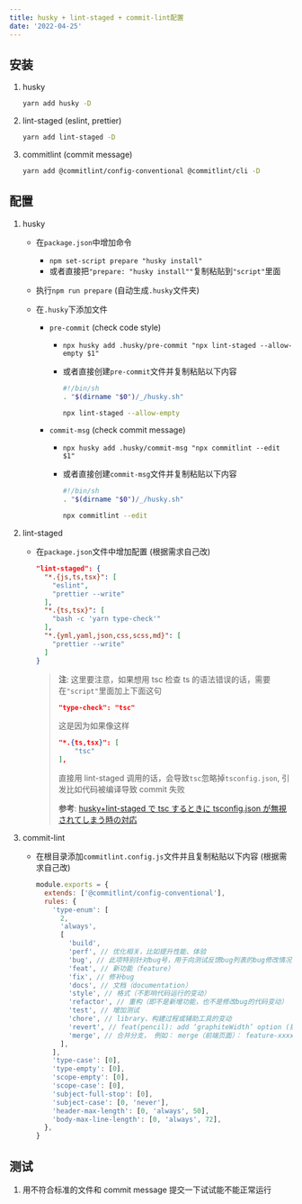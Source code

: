 ```yaml
---
title: husky + lint-staged + commit-lint配置
date: '2022-04-25'
---
```


## 安装

1. husky

   ```bash
   yarn add husky -D
   ```

2. lint-staged (eslint, prettier)

   ```bash
   yarn add lint-staged -D
   ```

3. commitlint (commit message)
   ```bash
   yarn add @commitlint/config-conventional @commitlint/cli -D
   ```

## 配置

1. husky

   - 在`package.json`中增加命令
     - `npm set-script prepare "husky install"`
     - 或者直接把`"prepare: "husky install""`复制粘贴到`"script"`里面
   - 执行`npm run prepare` (自动生成`.husky`文件夹)
   - 在`.husky`下添加文件

     - `pre-commit` (check code style)

       - `npx husky add .husky/pre-commit "npx lint-staged --allow-empty $1"`
       - 或者直接创建`pre-commit`文件并复制粘贴以下内容

         ```bash
         #!/bin/sh
         . "$(dirname "$0")/_/husky.sh"

         npx lint-staged --allow-empty
         ```

     - `commit-msg` (check commit message)

       - `npx husky add .husky/commit-msg "npx commitlint --edit $1"`
       - 或者直接创建`commit-msg`文件并复制粘贴以下内容

         ```bash
         #!/bin/sh
         . "$(dirname "$0")/_/husky.sh"

         npx commitlint --edit
         ```

2. lint-staged

   - 在`package.json`文件中增加配置 (根据需求自己改)

     ```json
     "lint-staged": {
       "*.{js,ts,tsx}": [
         "eslint",
         "prettier --write"
       ],
       "*.{ts,tsx}": [
         "bash -c 'yarn type-check'"
       ],
       "*.{yml,yaml,json,css,scss,md}": [
         "prettier --write"
       ]
     }
     ```

     > **注**: 这里要注意，如果想用 tsc 检查 ts 的语法错误的话，需要在`"script"`里面加上下面这句
     >
     > ```json
     > "type-check": "tsc"
     > ```
     >
     > 这是因为如果像这样
     >
     > ```json
     > "*.{ts,tsx}": [
     >     "tsc"
     > ],
     > ```
     >
     > 直接用 lint-staged 调用的话，会导致`tsc`忽略掉`tsconfig.json`, 引发比如代码被编译导致 commit 失败
     >
     > **参考**: [husky+lint-staged で tsc するときに tsconfig.json が無視されてしまう時の対応](https://qiita.com/rpf-nob/items/454ff6cf135cee3dcab4)

3. commit-lint
   - 在根目录添加`commitlint.config.js`文件并且复制粘贴以下内容 (根据需求自己改)
     ```js
     module.exports = {
       extends: ['@commitlint/config-conventional'],
       rules: {
         'type-enum': [
           2,
           'always',
           [
             'build',
             'perf', // 优化相关，比如提升性能、体验
             'bug', // 此项特别针对bug号，用于向测试反馈bug列表的bug修改情况
             'feat', // 新功能（feature）
             'fix', // 修补bug
             'docs', // 文档（documentation）
             'style', // 格式（不影响代码运行的变动）
             'refactor', // 重构（即不是新增功能，也不是修改bug的代码变动）
             'test', // 增加测试
             'chore', // library、构建过程或辅助工具的变动
             'revert', // feat(pencil): add ‘graphiteWidth’ option (撤销之前的commit)
             'merge', // 合并分支， 例如： merge（前端页面）： feature-xxxx修改线程地址
           ],
         ],
         'type-case': [0],
         'type-empty': [0],
         'scope-empty': [0],
         'scope-case': [0],
         'subject-full-stop': [0],
         'subject-case': [0, 'never'],
         'header-max-length': [0, 'always', 50],
         'body-max-line-length': [0, 'always', 72],
       },
     }
     ```

## 测试

1. 用不符合标准的文件和 commit message 提交一下试试能不能正常运行
